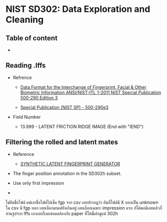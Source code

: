 # NIST SD302: Data Exploration and Cleaning

## Table of content

- 


## Reading .lffs

- Refrence
    
    - [Data Format for the Interchange of Fingerprint, Facial & Other Biometric Information ANSI/NIST-ITL 1-2011 NIST Special Publication 500-290 Edition 3](https://www.nist.gov/publications/data-format-interchange-fingerprint-facial-other-biometric-information-ansinist-itl-1-1)

    - [Special Publication (NIST SP) - 500-290e3](https://doi.org/10.6028/NIST.SP.500-290e3)

- Field Number

    - 13.999 - LATENT FRICTION RIDGE IMAGE (End with "IEND")

## Filtering the rolled and latent mates

- Reference

    - [SYNTHETIC LATENT FINGERPRINT GENERATOR](https://arxiv.org/abs/2208.13811)

- The finger position annotation in the SD302h subset.

- Use only first impression

- 

ไม่ยึดชื่อไฟล์ แต่เอาชื่อไฟล์ไปเช็ค fgp จาก csv เลยปรากฏว่า อันที่ไฟล์มี X บอกเป็น unknown ใน csv มี fgp บอก เลยเลือกมาแต่ยังเกินอยู่ เลยเลือกเฉพาะ impression แรก ก้ได้พอดีเลยแล้วก็อ่านรูปจาก lffs เอาเลยก็เลยสอดคล้องกับ paper ที่ให้มี่เค้าดูแต่ 302h
